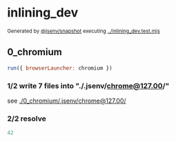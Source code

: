 # inlining_dev

<sub>
  Generated by <a href="https://github.com/jsenv/core/tree/main/packages/independent/snapshot">@jsenv/snapshot</a> executing <a href="../inlining_dev.test.mjs">../inlining_dev.test.mjs</a>
</sub>

## 0_chromium

```js
run({ browserLauncher: chromium })
```

### 1/2 write 7 files into "./.jsenv/chrome@127.00/"

see [./0_chromium/.jsenv/chrome@127.00/](./0_chromium/.jsenv/chrome@127.00/)

### 2/2 resolve

```js
42
```